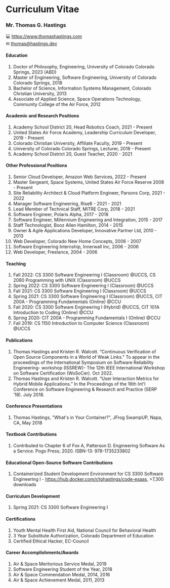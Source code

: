 # Curriculum Vitae 
### Mr. Thomas G. Hastings
💻 https://www.thomashastings.com \
✉ thomas@hastings.dev

#### Education
1. Doctor of Philosophy, Engineering, University of Colorado Colorado Springs, 2023 (ABD)
1. Master of Engineering, Software Engineering, University of Colorado Colorado Springs, 2018
1. Bachelor of Science, Information Systems Management, Colorado Christian University, 2013
1. Associate of Applied Science, Space Operations Technology, Community College of the Air Force, 2012

#### Academic and Research Positions
1. Academy School District 20, Head Robotics Coach, 2021 - Present
1. United States Air Force Academy, Leadership Curriculum Developer, 2019 - Present
1. Colorado Christian University, Affiliate Faculty, 2019 - Present
1. University of Colorado Colorado Springs, Lecturer, 2018 - Present
1. Academy School District 20, Guest Teacher, 2020 - 2021

#### Other Professional Positions
1. Senior Cloud Developer, Amazon Web Services, 2022 - Present
1. Master Sergeant, Space Systems, United States Air Force Reserve 2008 - Present
1. Site Reliability Architect & Cloud Platform Engineer, Parsons Corp, 2021 - 2022
1. Manager Software Engineering, Rise8 - 2021 - 2021
1. Lead Member of Technical Staff, MITRE Corp, 2018 - 2021
1. Software Engineer, Polaris Alpha, 2017 - 2018
1. Software Engineer, Millennium Engineering and Integration, 2015 - 2017
1. Staff Technologist, Booz Allen Hamilton, 2014 - 2015
1. Owner & Agile Applications Developer, Innovative Partner Ltd, 2010 - 2013
1. Web Developer, Colorado New Home Concepts, 2006 - 2007
1. Software Engineering Internship, Innerwall Inc, 2006 - 2006
1. Web Developer, Freelance, 2004 - 2006

#### Teaching 
1. Fall 2022: CS 3300 Software Engineering I (Classroom) @UCCS, CS 2080 Programming with UNIX (Classroom) @UCCS
1. Spring 2022: CS 3300 Software Engineering I (Classroom) @UCCS
1. Fall 2021: CS 3300 Software Engineering I (Classroom) @UCCS
1. Spring 2021: CS 3300 Software Engineering I (Classroom) @UCCS, CIT 200A - Programming Fundamentals (Online) @CCU
1. Fall 2020: CS 3300 Software Engineering I (Hybrid) @UCCS, CIT 101A Introduction to Coding (Online) @CCU
1. Spring 2020: CIT 200A - Programming Fundamentals I (Online) @CCU
1. Fall 2019: CS 1150 Introduction to Computer Science (Classroom) @UCCS

#### Publications
1. Thomas Hastings and Kristen R. Walcott. “Continuous Verification of Open Source Components in a World of Weak Links." To appear in the proceedings of the International Symposium on Software Reliability Engineering- workshop (ISSREW)- The 12th IEEE International Workshop on Software Certification (WoSoCer). Oct 2022.
1. Thomas Hastings and Kristen R. Walcott. “User Interaction Metrics for Hybrid Mobile Applications.” In the Proceedings of the 16th Int'l Conference on Software Engineering & Research and Practice (SERP ‘18). July 2018.

#### Conference Presentations 
1. Thomas Hastings, "What's in Your Container?", JFrog SwampUP, Napa, CA, May 2018

#### Textbook Contributions
1. Contributed to Chapter 6 of Fox A, Patterson D. Engineering Software As a Service. Pogo Press; 2020. ISBN-13: 978-1735233802

#### Educational Open-Source Software Contributions
1. Containerized Student Development Environment for CS 3300 Software Engineering I - https://hub.docker.com/r/tghastings/code-esaas, >7,300 downloads

#### Curriculum Development
1. Spring 2021: CS 3300 Software Engineering I 

#### Certifications
1. Youth Mental Health First Aid, National Council for Behavioral Health
1. 3 Year Substitute Authorization, Colorado Department of Education
1. Certified Ethical Hacker, EC-Council

#### Career Accomplishments/Awards
1. Air & Space Meritorious Service Medal, 2019
1. Software Engineering Student of the Year, 2018
1. Air & Space Commendation Medal, 2014, 2016
1. Air & Space Achievement Medal, 2011, 2013
